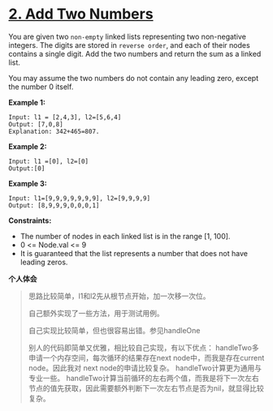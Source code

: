 # [2. Add Two Numbers](https://leetcode.com/problems/add-two-numbers/)

You are given two `non-empty` linked lists representing two non-negative integers. The digits are stored in `reverse order`, and each of their nodes contains a single digit. Add the two numbers and return the sum as a linked list.

You may assume the two numbers do not contain any leading zero, except the number 0 itself.

**Example 1:**

```
Input: l1 = [2,4,3], l2=[5,6,4]
Output: [7,0,8]
Explanation: 342+465=807.
```

**Example 2:**

```
Input: l1 =[0], l2=[0]
Output:[0]
```

**Example 3:**

```
Input: l1=[9,9,9,9,9,9,9], l2=[9,9,9,9]
Output: [8,9,9,9,0,0,0,1]
```

**Constraints:**

- The number of nodes in each linked list is in the range [1, 100].
- 0 <= Node.val <= 9
- It is guaranteed that the list represents a number that does not have leading zeros.


**个人体会**
> 思路比较简单，l1和l2先从根节点开始，加一次移一次位。
>
> 自己额外实现了一些方法，用于测试用例。
>
> 自己实现比较简单，但也很容易出错。参见handleOne
>
> 别人的代码即简单又优雅，相比较自己实现，有以下优点：
> handleTwo多申请一个内存空间，每次循环的结果存在next node中，而我是存在current node。因此我对 next node的申请比较复杂。
> handleTwo计算更为通用与专业一些。
> handleTwo计算当前循环的左右两个值，而我是将下一次左右节点的值先获取，因此需要额外判断下一次左右节点是否为nil，就显得比较复杂。